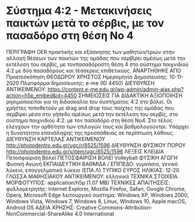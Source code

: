 # Σύστημα 4:2 - Μετακινήσεις παικτών μετά το σέρβις, με τον πασαδόρο στη θέση Νο 4
ΠΕΡΙΓΡΑΦΗ
OER πρακτικής και εξάσκησης των μαθητών/τριών στην αλλαγή θέσεων των παικτών της ομάδας που σερβίρει αμέσως μετά την εκτέλεση του σερβίς, με τονπασαδόροστη θέση 4 στο σύστημα παιχνιδιού 4:2 με δύο πασαδόρους και τέσσερεις επιθετικούς.
ΑΝΑΡΤΗΘΗΚΕ ΑΠΟ
Προεπισκόπηση	ΘΕΟΔΩΡΟΥ ΧΡΗΣΤΟΣ
Ημερομηνία Δημοσίευσης: 10-11-2020
Πλατφόρμα δημοσίευσης: 
e-me (ID 4450)
ΔΙΕΥΘΥΝΣΗ ΑΝΤΙΚΕΙΜΕΝΟΥ:
https://content.e-me.edu.gr/wp-admin/admin-ajax.php?action=h5p_embed&id=4450
ΣΗΜΕΙΩΣΕΙΣ ΓΙΑ ΔΙΔΑΚΤΙΚΗ ΑΞΙΟΠΟΙΗΣΗ
ρησιμοποιείται για τη διδασκαλία του συστήματος 4:2 στο βόλεϊ. Οι χρήστες τοποθετούν με drag and drop τους παίχτες της ομάδας που σερβίρει μέσα στο γήπεδο αμέσως μετά την εκτέλεση του σερβίς, στο σύστημα παιχνιδιού 4:2. με τον πασαδόρο στη θέση Νο4. Στο τέλος ελέγχουν την ορθότητα των επιλογών τους και βαθμολογούνται. Υπάρχει η δυνατότητα επανάληψης της προσπάθειας σε περίπτωση λάθους.
ΔΙΕΥΘΥΝΣΗ ΚΑΡΤΕΛΑΣ ΑΝΤΙΚΕΙΜΕΝΟΥ
http://photodentro.edu.gr/ugc/r/8525/1596
ΔΙΕΥΘΥΝΣΗ ΦΥΣΙΚΟΥ ΠΟΡΟΥ
http://photodentro.edu.gr/v/item/ugc/8525/1596
ΛΕΞΕΙΣ ΚΛΕΙΔΙΑ
Πετοσφαίριση Βόλεϊ ΠΕΤΟΣΦΑΙΡΙΣΗ ΒΟΛΕΪ Volleyball ΦΥΣΙΚΗ ΑΓΩΓΗ Φυσική Αγωγή
ΕΚΠΑΙΔΕΥΤΙΚΗ ΒΑΘΜΙΔΑ / ΕΠΙΠΕΔΟ:
γυμνάσιο, γενικό λύκειο, επαγγελματικό λύκειο (ΕΠΑ.Λ)
ΤΥΠΙΚΟ ΕΥΡΟΣ ΗΛΙΚΙΑΣ:
12-20
ΓΛΩΣΣΑ ΜΑΘΗΣΙΑΚΟΥ ΑΝΤΙΚΕΙΜΕΝΟΥ:
ελληνικά
ΤΕΧΝΙΚΑ ΣΤΟΙΧΕΙΑ
ΜΟΡΦΟΤΥΠΟΣ:
application/h5p (1.07 MB)
ΤΕΧΝΙΚΕΣ ΑΠΑΙΤΗΣΕΙΣ:
φυλλομετρητής: Internet Explorer, Mozilla Firefox, Safari, Google Chrome, Opera, Microsoft Edge
λειτουργικό σύστημα: Windows XP, Windows 2000, Windows Vista, Windows 7, Windows 8, Linux, Windows 10, Apple macOS, Android OS
ΑΔΕΙΑ ΧΡΗΣΗΣ:
Creative Commons-Attribution-NonCommercial-ShareAlike 4.0 International
